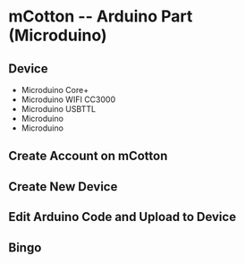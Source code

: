 # mCotton -- Arduino Part (Microduino)

## Device

* Microduino Core+
* Microduino WIFI CC3000
* Microduino USBTTL
* Microduino 
* Microduino 

## Create Account on mCotton



## Create New Device

## Edit Arduino Code and Upload to Device

## Bingo


